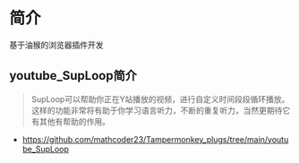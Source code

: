 # 简介
基于油猴的浏览器插件开发

## youtube_SupLoop简介
> SupLoop可以帮助你正在Y站播放的视频，进行自定义时间段段循环播放。这样的功能非常将有助于你学习语言听力，不断的重复听力，当然更期待它有其他有帮助的作用。
- https://github.com/mathcoder23/Tampermonkey_plugs/tree/main/youtube_SupLoop
